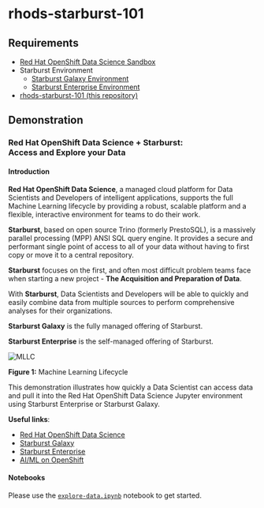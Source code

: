 # rhods-starburst-101

## Requirements
* [Red Hat OpenShift Data Science Sandbox](https://registration-service-toolchain-host-operator.apps.rhods-sb-prod.3sox.p1.openshiftapps.com/)
* Starburst Environment
  * [Starburst Galaxy Environment](https://www.starburst.io/platform/starburst-galaxy/)
  * [Starburst Enterprise Environment](https://www.starburst.io/platform/starburst-enterprise/)
* [rhods-starburst-101 (this repository)](https://github.com/starburstdata/rhods-starburst-101)

## Demonstration
### Red Hat OpenShift Data Science + Starburst:  <br>  Access and Explore your Data

#### Introduction
**Red Hat OpenShift Data Science**, a managed cloud platform for Data Scientists and Developers of intelligent applications, supports the full Machine Learning lifecycle by providing a robust, scalable platform and a flexible, interactive environment for teams to do their work. 

**Starburst**, based on open source Trino (formerly PrestoSQL), is a massively parallel processing (MPP) ANSI SQL query engine. It provides a secure and performant single point of access to all of your data without having to first copy or move it to a central repository. 

**Starburst** focuses on the first, and often most difficult problem teams face when starting a new project - **The Acquisition and Preparation of Data**.

With **Starburst**, Data Scientists and Developers will be able to quickly and easily combine data from multiple sources to perform comprehensive analyses for their organizations.

**Starburst Galaxy** is the fully managed offering of Starburst.

**Starburst Enterprise** is the self-managed offering of Starburst.

![MLLC](files/ml-lifecycle-desktop.svg)

**Figure 1:** Machine Learning Lifecycle

This demonstration illustrates how quickly a Data Scientist can access data and pull it into the Red Hat OpenShift Data Science Jupyter environment using Starburst Enterprise or Starburst Galaxy.

**Useful links**:
* [Red Hat OpenShift Data Science](https://www.redhat.com/en/technologies/cloud-computing/openshift/openshift-data-science)
* [Starburst Galaxy](https://www.starburst.io/platform/starburst-galaxy/)
* [Starburst Enterprise](https://www.starburst.io/platform/starburst-enterprise/)
* [AI/ML on OpenShift](https://cloud.redhat.com/learn/topics/ai-ml)

#### Notebooks
Please use the [`explore-data.ipynb`](./explore-data.ipynb) notebook to get started.
